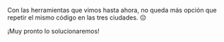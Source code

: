 Con las herramientas que vimos hasta ahora, no queda más opción que repetir el mismo código en las tres ciudades. :pensive:

¡Muy pronto lo solucionaremos!